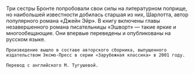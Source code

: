 <!--2017-01-02 10:13:45-->
Три сестры Бронте попробовали свои силы на литературном поприще, но наибольшей известности добилась старшая из них, Шарлотта, автор популярного романа «Джейн Эйр».
    В книгу включены главы незавершенного романа писательницы «Эшворт» — такие яркие и многообещающие. Они впервые переведены и опубликованы на русском языке.
    
    Произведение вышло в составе авторского сборника, выпущенного издательством Эксмо-Пресс в серии «Зарубежная классика» в 2001 году.
    
    Перевод с английского М. Тугушевой.